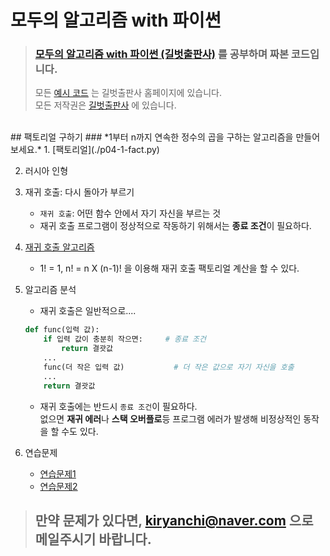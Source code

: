 # 모두의 알고리즘 with 파이썬

> ### [모두의 알고리즘 with 파이썬 (길벗출판사)](https://www.gilbut.co.kr/book/view?bookcode=BN001731&keyword=%EB%AA%A8%EB%91%90%EC%9D%98%20%EC%95%8C%EA%B3%A0%EB%A6%AC%EC%A6%98%20WITH%20%ED%8C%8C%EC%9D%B4%EC%8D%AC&collection=GB_BOOK) 를 공부하며 짜본 코드입니다.
> 모든 [예시 코드](https://www.gilbut.co.kr/book/view?bookcode=BN001731&keyword=%EB%AA%A8%EB%91%90%EC%9D%98%20%EC%95%8C%EA%B3%A0%EB%A6%AC%EC%A6%98%20WITH%20%ED%8C%8C%EC%9D%B4%EC%8D%AC&collection=GB_BOOK#bookData) 는 길벗출판사 홈페이지에 있습니다.  
> 모든 저작권은 [길벗출판사](https://www.gilbut.co.kr/) 에 있습니다.  
<br>
## 팩토리얼 구하기
### *1부터 n까지 연속한 정수의 곱을 구하는 알고리즘을 만들어 보세요.*
1. [팩토리얼](./p04-1-fact.py)


2. 러시아 인형

3. 재귀 호출: 다시 돌아가 부르기
    - `재귀 호출`: 어떤 함수 안에서 자기 자신을 부르는 것
    - 재귀 호출 프로그램이 정상적으로 작동하기 위해서는 **종료 조건**이 필요하다.

4. [재귀 호출 알고리즘](./p04-2-fact.py)
    - 1! = 1, n! = n X (n-1)! 을 이용해 재귀 호출 팩토리얼 계산을 할 수 있다.

5. 알고리즘 분석
    - 재귀 호출은 일반적으로....
    ```python
    def func(입력 값):
        if 입력 값이 충분히 작으면:     # 종료 조건
            return 결괏값
        ...
        func(더 작은 입력 값)           # 더 작은 값으로 자기 자신을 호출
        ...
        return 결괏값
    ```
    - 재귀 호출에는 반드시 `종료 조건`이 필요하다. <br> 없으면 **재귀 에러**나 **스택 오버플로**등 프로그램 에러가 발생해 비정상적인 동작을 할 수도 있다.

6. 연습문제
    - [연습문제1](./p04-p01-sum.py)
    - [연습문제2](./p04-p02-findmax.py)
>## 만약 문제가 있다면, kiryanchi@naver.com 으로 메일주시기 바랍니다.